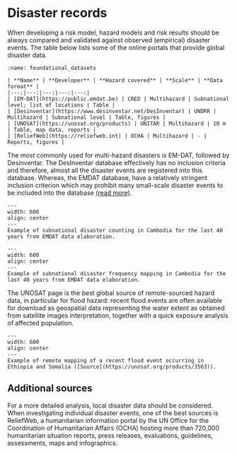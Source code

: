 # Disaster records

When developing a risk model, hazard models and risk results should be always compared and validated against observed (empirical) disaster events.
The table below lists some of the online portals that provide global disaster data. 
```{table}
:name: foundational_datasets

| **Name** | **Developer** | **Hazard covered** | **Scale** | **Data format** |
|---:|---:|---:|---:|---:|
| [EM-DAT](https://public.emdat.be) | CRED | Multihazard | Subnational level; list of locations | Table |
| [Desinventar](https://www.desinventar.net/DesInventar) | UNDRR | Multihazard | Subnational level | Table, figures |
| [UNOSAT](https://unosat.org/products) | UNITAR | Multihazard | 10 m | Table, map data, reports |                
| [ReliefWeb](https://reliefweb.int) | OCHA | Multihazard | - | Reports, figures |  
```
The most commonly used for multi-hazard disasters is EM-DAT, followed by Desinventar. The DesInventar database effectively has no inclusion criteria and therefore, almost all the disaster events are registered into this database. Whereas, the EMDAT database, have a relatively stringent inclusion criterion which may prohibit many small-scale disaster events to be included into the database [(read more)](https://link.springer.com/article/10.1007/s41885-019-00052-0).

```{figure} images/emdat_count.png
---
width: 600
align: center
---
Example of subnational disaster counting in Cambodia for the last 40 years from EMDAT data elaboration.
```

```{figure} images/emdat_maps.jpg
---
width: 600
align: center
---
Example of subnational disaster frequency mapping in Cambodia for the last 40 years from EMDAT data elaboration.
```

The UNOSAT page is the best global source of remote-sourced hazard data, in particular for flood hazard: recent flood events are often available for download as geospatial data representing the water extent as obtained from satellite images interpretation, together with a quick exposure analysis of affected population.

```{figure} images/unosat.jpg
---
width: 600
align: center
---
Example of remote mapping of a recent flood event occurring in Ethiopia and Somalia ([Source](https://unosat.org/products/3563)).
```

## Additional sources

For a more detailed analysis, local disaster data should be considered.
When investigating individual disaster events, one of the best sources is ReliefWeb, a humanitarian information portal by the UN Office for the Coordination of Humanitarian Affairs (OCHA) hosting more than 720,000 humanitarian situation reports, press releases, evaluations, guidelines, assessments, maps and infographics.